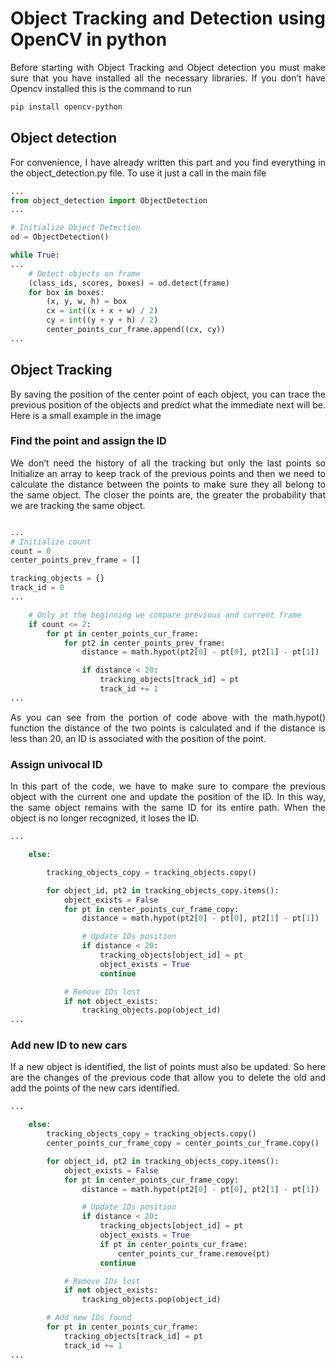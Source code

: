 <div align="justify" markdown="1">

  
# Object Tracking and Detection using OpenCV in python


Before starting with Object Tracking and Object detection you must make sure that you have installed all the necessary libraries. If you don’t have Opencv installed this is the command to run

```bash
pip install opencv-python
```

<div align="center" markdown="1">


</div>

## Object detection

For convenience, I have already written this part and you find everything in the object_detection.py file. To use it just a call in the main file

```python
...
from object_detection import ObjectDetection
...

# Initialize Object Detection
od = ObjectDetection()

while True:
...
    # Detect objects on frame
    (class_ids, scores, boxes) = od.detect(frame)
    for box in boxes:
        (x, y, w, h) = box
        cx = int((x + x + w) / 2)
        cy = int((y + y + h) / 2)
        center_points_cur_frame.append((cx, cy))
...
```


## Object Tracking
By saving the position of the center point of each object, you can trace the previous position of the objects and predict what the immediate next will be. Here is a small example in the image



### Find the point and assign the ID

We don’t need the history of all the tracking but only the last points so Initialize an array to keep track of the previous points and then we need to calculate the distance between the points to make sure they all belong to the same object. The closer the points are, the greater the probability that we are tracking the same object.

```python

...
# Initialize count
count = 0
center_points_prev_frame = []

tracking_objects = {}
track_id = 0
...

    # Only at the beginning we compare previous and current frame
    if count <= 2:
        for pt in center_points_cur_frame:
            for pt2 in center_points_prev_frame:
                distance = math.hypot(pt2[0] - pt[0], pt2[1] - pt[1])

                if distance < 20:
                    tracking_objects[track_id] = pt
                    track_id += 1
...
```

As you can see from the portion of code above with the math.hypot() function the distance of the two points is calculated and if the distance is less than 20, an ID is associated with the position of the point.

### Assign univocal ID

In this part of the code, we have to make sure to compare the previous object with the current one and update the position of the ID. In this way, the same object remains with the same ID for its entire path. When the object is no longer recognized, it loses the ID.

```python
...

    else:

        tracking_objects_copy = tracking_objects.copy()

        for object_id, pt2 in tracking_objects_copy.items():
            object_exists = False
            for pt in center_points_cur_frame_copy:
                distance = math.hypot(pt2[0] - pt[0], pt2[1] - pt[1])

                # Update IDs position
                if distance < 20:
                    tracking_objects[object_id] = pt
                    object_exists = True
                    continue

            # Remove IDs lost
            if not object_exists:
                tracking_objects.pop(object_id)
...
```

### Add new ID to new cars

If a new object is identified, the list of points must also be updated. So here are the changes of the previous code that allow you to delete the old and add the points of the new cars identified.

```python
...

    else:
        tracking_objects_copy = tracking_objects.copy()
        center_points_cur_frame_copy = center_points_cur_frame.copy()

        for object_id, pt2 in tracking_objects_copy.items():
            object_exists = False
            for pt in center_points_cur_frame_copy:
                distance = math.hypot(pt2[0] - pt[0], pt2[1] - pt[1])

                # Update IDs position
                if distance < 20:
                    tracking_objects[object_id] = pt
                    object_exists = True
                    if pt in center_points_cur_frame:
                        center_points_cur_frame.remove(pt)
                    continue

            # Remove IDs lost
            if not object_exists:
                tracking_objects.pop(object_id)

        # Add new IDs found
        for pt in center_points_cur_frame:
            tracking_objects[track_id] = pt
            track_id += 1
...



